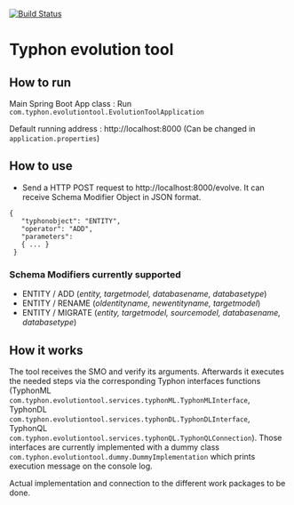[![Build Status](http://typhon.clmsuk.com:8081/buildStatus/icon?job=TyphonEvolution)](http://typhon.clmsuk.com:8081/job/TyphonEvolution)

# Typhon evolution tool

## How to run

Main Spring Boot App class : Run `com.typhon.evolutiontool.EvolutionToolApplication` 

Default running address : http://localhost:8000 (Can be changed in `application.properties`)

## How to use

- Send a HTTP POST request to http://localhost:8000/evolve. It can receive Schema Modifier Object in JSON format.
```
{
   "typhonobject": "ENTITY",
   "operator": "ADD",
   "parameters":
   { ... }
 }
 ```
 
 ### Schema Modifiers currently supported
 
 - ENTITY / ADD (*entity, targetmodel, databasename, databasetype*)
 - ENTITY / RENAME (*oldentityname, newentityname, targetmodel*)
 - ENTITY / MIGRATE (*entity, targetmodel, sourcemodel, databasename, databasetype*)
 
 ## How it works
 
 The tool receives the SMO and verify its arguments. Afterwards it executes the needed steps via the corresponding Typhon interfaces functions (TyphonML `com.typhon.evolutiontool.services.typhonML.TyphonMLInterface`, TyphonDL `com.typhon.evolutiontool.services.typhonDL.TyphonDLInterface`, TyphonQL `com.typhon.evolutiontool.services.typhonQL.TyphonQLConnection`).
 Those interfaces are currently implemented with a dummy class `com.typhon.evolutiontool.dummy.DummyImplementation` which prints execution message on the console log.
 
Actual implementation and connection to the different work packages to be done.